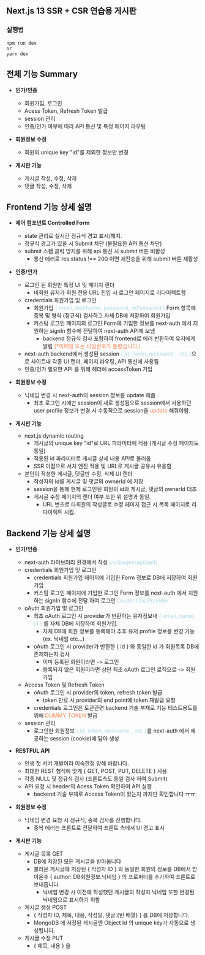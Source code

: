 ## Next.js 13 SSR + CSR 연습용 게시판

### 실행법

```
npm run dev
or
yarn dev
```

## 전체 기능 Summary

- **인가/인증**

  - 회원가입, 로그인
  - Acess Token, Refresh Token 발급
  - session 관리
  - 인증/인가 여부에 따라 API 통신 및 특정 페이지 라우팅

- **회원정보 수정**

  - 회원의 unique key "id"를 제외한 정보만 변경

- **게시판 기능**

  - 게시글 작성, 수정, 삭제
  - 댓글 작성, 수정, 삭제

## Frontend 기능 상세 설명

- **제어 컴포넌트 Controlled Form**

  - state 관리로 실시간 정규식 경고 표시/해지.
  - 정규식 경고가 있을 시 Submit 차단 (불필요한 API 통신 차단)
  - submit 스팸 클릭 방지를 위해 api 통신 시 submit 버튼 비활성
    - 통신 에러로 res.status !== 200 이면 재전송을 위해 submit 버튼 재활성

- **인증/인가**

  - 로그인 된 회원만 특정 UI 및 페이지 랜더
    - 비회원 유저가 회원 전용 URL 진입 시 로그인 페이지로 리다이렉트함
  - credentials 회원가입 및 로그인
    - 회원가입 <span style="color:#ADD8E6">{ email, nickName, password, rePassword }</span> Form 항목에 중복 및 형식 (정규식) 검사하고
      자체 DB에 저장하여 회원가입
    - 커스텀 로그인 페이지의 로그인 Form에 기입한 정보를 next-auth 에서 지원하는 signIn 함수에 전달하여
      next-auth API에 보냄
      - backend 정규식 검사 포함하여 frontend로 에러 반환하여 유저에게 알림 <span style="color: coral">(\*이메일 또는 비밀번호가 틀렸습니다.)</span>
  - next-auth backend에서 생성된 session <span style="color:#ADD8E6">{ id, token, nickname ...etc }</span>으로 사이트내 각종 UI 랜더,
    페이지 라우팅, API 통신에 사용됨
  - 인증/인가 필요한 API 를 위해 헤더에 accessToken 기입

- **회원정보 수정**

  - 닉네임 변경 시 next-auth의 session 정보를 update 해줌
    - 최초 로그인 시에만 session이 새로 생성됨으로 session에서 사용하던 user profile 정보가 변경 시 수동적으로 session을
      <span style="color: coral">update</span> 해줘야함.

- **게시판 기능**

  - next.js dynamic routing
    - 게시글의 unique key "id"로 URL 파라미터에 적용 (게시글 수정 페이지도 동일)
    - 적용된 id 파라미터로 게시글 상세 내용 API로 불러옴
    - SSR 이점으로 서치 엔진 적용 및 URL로 게시글 공유시 유용함
  - 본인이 작성한 게시글, 댓글만 수정, 삭제 UI 랜더
    - 작성자의 id를 게시글 및 댓글의 ownerId 에 저장
    - session을 통해 현제 로그인된 회원의 id와 게시글, 댓글의 ownerId 대조
    - 게시글 수정 페이지의 랜더 여부 또한 위 설명과 동일.
      - URL 변조로 타회원의 작성글로 수정 페이지 접근 시 목록 페이지로 리다이렉트 시킴.

## Backend 기능 상세 설명

- **인가/인증**

  - next-auth 라이브러리 환경에서 작성 <span style="color:#ADD8E6">src/pages/api/auth</span>
  - credentials 회원가입 및 로그인
    - credentials 회원가입 페이지에 기입한 Form 정보로 DB에 저장하여 회원가입
    - 커스텀 로그인 페이지에 기입한 로그인 Form 정보를 next-auth 에서 지원하는 signIn 함수에 전달 하여 로그인
      <span style="color:#ADD8E6">Credentials Provider</span>
  - oAuth 회원가입 및 로그인
    - 최초 oAuth 로그인 시 provider가 반환하는 유저정보내 <span style="color:#ADD8E6">{ email, name, id }</span>
      를 자체 DB에 저장하여 회원가입.
      - 자체 DB에 회원 정보를 등록해야 추후 유저 profile 정보를 변경 가능 (ex. 닉네임 etc...)
    - oAuth 로그인 시 provider가 반환한 { id } 와 동일한 id 가 회원목록 DB에 존제하는지 검사
      - 이미 등록된 회원이라면 -> 로그인
      - 등록되지 않은 회원이라면 상단 최초 oAuth 로그인 로직으로 -> 회원가입
  - Access Token 및 Refresh Token
    - oAuth 로그인 시 provider의 token, refresh token 발급
      - token 만료 시 provider의 end point에 token 재발급 요청
    - credentials 로그인은 토큰관련 backend 기술 부재로 기능 테스트용도를 위해 <span style="color: coral">DUMMY TOKEN</span> 발급
  - session 관리
    - 로그인한 회원정보 <span style="color:#ADD8E6">{ id, token, nickname ...etc }</span>를 next-auth 에서 제공하는 session (cookie)에 담아 생성

- **RESTFUL API**

  - 인생 첫 서버 개발이라 미숙한점 양해 바랍니다.
  - 최대한 REST 형식에 맞게 { GET, POST, PUT, DELETE } 사용
  - 각종 NULL 및 정규식 검사 (프론트측도 동일 검사 하여 Submit)
  - API 요청 시 header의 Acess Token 확인하여 API 실행
    - backend 기술 부재로 Access Token이 왔는지 까지만 확인합니다 ㅠㅠ

- **회원정보 수정**

  - 닉네임 변경 요청 시 정규식, 중복 검사를 진행합니다.
    - 중복 에러는 프론트로 전달하여 프론트 측에서 UI 경고 표시

- **게시판 기능**

  - 게시글 목록 GET
    - DB에 저장된 모든 게시글을 받아옵니다
    - 불러온 게시글에 저장된 { 작성자 ID } 와 동일한 회원의 정보를 DB에서 받아온후
      { author: DB회원정보.닉네임 } 의 프로퍼티를 추가하여 프론트로 보내줍니다
      - 닉네임 변경 시 이전에 작성했던 게시글의 작성자 닉네임 또한 변경된 닉네임으로 표시하기 위함
  - 게시글 생성 POST
    - { 작성자 ID, 제목, 내용, 작성일, 댓글:{빈 배열} } 를 DB에 저장합니다.
    - MongoDB 에 저장된 게시글엔 Object Id 의 unique key가 자동으로 생성됩니다.
  - 게시글 수정 PUT
    - { 제목, 내용 } 을
